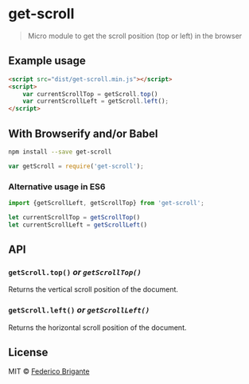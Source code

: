 # get-scroll

> Micro module to get the scroll position (top or left) in the browser

## Example usage

```html
<script src="dist/get-scroll.min.js"></script>
<script>
	var currentScrollTop = getScroll.top()
	var currentScrollLeft = getScroll.left();
</script>
```

## With Browserify and/or Babel

```sh
npm install --save get-scroll
```

```js
var getScroll = require('get-scroll');
```

### Alternative usage in ES6

```js
import {getScrollLeft, getScrollTop} from 'get-scroll';

let currentScrollTop = getScrollTop()
let currentScrollLeft = getScrollLeft()
```

## API

### `getScroll.top()` _or `getScrollTop()`_

Returns the vertical scroll position of the document.

### `getScroll.left()` _or `getScrollLeft()`_

Returns the horizontal scroll position of the document.

## License

MIT © [Federico Brigante](http://twitter.com/bfred_it)
